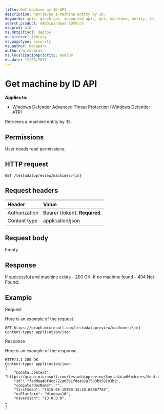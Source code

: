 ```yaml
---
title: Get machine by ID API
description: Retrieves a machine entity by ID.
keywords: apis, graph api, supported apis, get, machines, entity, id
search.product: eADQiWindows 10XVcnh
ms.prod: w10
ms.mktglfcycl: deploy
ms.sitesec: library
ms.pagetype: security
ms.author: macapara
author: mjcaparas
ms.localizationpriority: medium
ms.date: 12/08/2017
---
```


# Get machine by ID API

**Applies to:**

- Windows Defender Advanced Threat Protection (Windows Defender ATP)



Retrieves a machine entity by ID.

## Permissions
User needs read permissions.

## HTTP request
```
GET /testwdatppreview/machines/{id}
```

## Request headers

Header | Value 
:---|:---
Authorization | Bearer {token}. **Required**.
Content type | application/json


## Request body
Empty

## Response
If successful and machine exists - 200 OK.
If no machine found - 404 Not Found.


## Example

Request

Here is an example of the request.

```
GET https://graph.microsoft.com/testwdatppreview/machines/{id}
Content-type: application/json
```

Response

Here is an example of the response.


```
HTTP/1.1 200 OK
Content-type: application/json
{
    "@odata.context": "https://graph.microsoft.com/testwdatppreview/$metadata#Machines/$entity",
    "id": "fadd8a46f4cc722a0391fdee82a7503b9591b3b9",
    "computerDnsName": "",
    "firstSeen": "2015-03-15T00:18:20.6588778Z",
    "osPlatform": "Windows10",
    "osVersion": "10.0.0.0",
…
}

```
